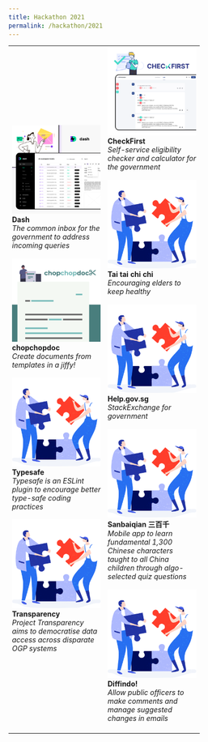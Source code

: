 ```yaml
---
title: Hackathon 2021
permalink: /hackathon/2021
---
```

<table width="350px">
<tbody>
      <td width="175px">
          <a href=""><img src="/images/Dash_snapshot.png" alt="Dash.gov.sg" title="Dash.gov.sg"/></a><br /><strong>Dash</strong><br /><em>The common inbox for the government to address incoming queries</em>
          <br /><br />
          <a href=""><img src="/images/chopchopdocx_snapshot.png" alt="Payments" title="Payments" /></a><br /><strong>chopchopdoc</strong><br /><em>Create documents from templates in a jiffy!</em> 
          <br /><br />
          <a href=""><img src="/images/solve.svg" alt="Typesafe" title="Typesafe" /></a><br /><strong>Typesafe</strong><br /><em>Typesafe is an ESLint plugin to encourage better type-safe coding practices</em> 
				  <br /><br />
          <a href=""><img src="/images/solve.svg" alt="Transparency" title="Transparency" /></a><br /><strong>Transparency</strong><br /><em>Project Transparency aims to democratise data access across disparate OGP systems</em> 
	</td>
      <td width="175px">
				    <a href=""><img src="/images/Checkfirst_snapshot.png" alt="Checkfirst.gov.sg" title="Checkfirst.gov.sg" /></a><br /><strong>CheckFirst</strong><br /><em>Self-service eligibility checker and calculator for the government</em> 
          <br /><br />
          <a href=""><img src="/images/solve.svg" alt="Tai tai chi chi" title="Tai tai chi chi" /></a><br /><strong>Tai tai chi chi</strong><br /><em>Encouraging elders to keep healthy</em> 
          <br /><br />
          <a href=""><img src="/images/solve.svg" alt="Help.gov.sg" title="Help.gov.sg" /></a><br /><strong>Help.gov.sg</strong><br /><em>StackExchange for government</em> 
          <br /><br />
          <a href=""><img src="/images/solve.svg" alt="Sanbaiqian 三百千" title="Sanbaiqian 三百千" /></a><br /><strong>Sanbaiqian 三百千</strong><br /><em>Mobile app to learn fundamental 1,300 Chinese characters taught to all China children through algo-selected quiz questions</em>
          <br /><br />    
          <a href=""><img src="/images/solve.svg" alt="Diffindo!" title="Diffindo!" /></a><br /><strong>Diffindo!</strong><br /><em>Allow public officers to make comments and manage suggested changes in emails</em> 
          <br /><br />    
      </td>
</tbody>
</table>